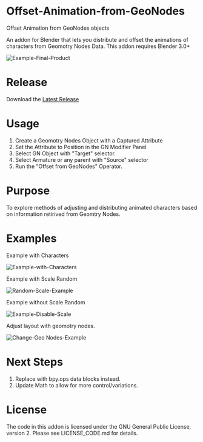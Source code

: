 # Offset-Animation-from-GeoNodes
Offset Animation from GeoNodes objects 

An addon for Blender that lets you distribute and offset the animations of characters from Geomotry Nodes Data.
This addon requires Blender 3.0+

![Example-Final-Product](https://user-images.githubusercontent.com/86638335/152693808-32e9d2d6-5ea0-4225-82e6-990ec366608b.gif)
# Release
 Download the [Latest Release](https://github.com/NickTiny/Offset-Animation-from-GeoNodes/releases/download/Pre-Release/Offset-GeoNodes-V-0-1.py)


# Usage
1. Create a Geomotry Nodes Object with a Captured Attribute
2. Set the Attribute to Position in the GN Modifier Panel
3. Select GN Object with "Target" selector.
4. Select Armature or any parent with "Source" selector
5. Run the "Offset from GeoNodes" Operator.

# Purpose
To explore methods of adjusting and distributing animated characters based on information retirived from Geomtry Nodes.

# Examples

Example with Characters

![Example-with-Characters](https://user-images.githubusercontent.com/86638335/152694387-7ae80235-0ddd-4845-9e95-feea2c560103.gif)


Example with Scale Random

![Random-Scale-Example](https://user-images.githubusercontent.com/86638335/152694401-8f2620b6-5839-4ae5-a282-756621dab635.gif)


Example without Scale Random

![Example-Disable-Scale](https://user-images.githubusercontent.com/86638335/152693798-0f01d2f0-e012-4548-bda7-5294ccd1c7d0.gif)

Adjust layout with geomotry nodes.

![Change-Geo Nodes-Example](https://user-images.githubusercontent.com/86638335/152694192-fdb94ae7-3dad-4933-b46e-cff690f09883.gif)





# Next Steps
1. Replace with bpy.ops data blocks instead.
2. Update Math to allow for more control/variations.


# License
The code in this addon is licensed under the GNU General Public License, version 2.  Please see LICENSE_CODE.md for details.
